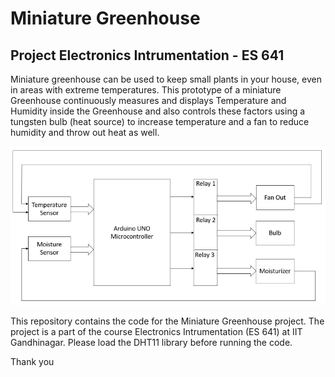 # Miniature Greenhouse
## <b> Project Electronics Intrumentation - ES 641 </b>

Miniature greenhouse can be used to keep small plants in your house, even in areas with extreme temperatures. This prototype of a miniature Greenhouse continuously measures and displays Temperature and Humidity inside the Greenhouse and also controls these factors using a tungsten bulb (heat source) to increase temperature and a fan to reduce humidity and throw out heat as well.

![image](./control_flow.png)

This repository contains the code for the Miniature Greenhouse project. The project is a part of the course Electronics Intrumentation (ES 641) at IIT Gandhinagar. Please load the DHT11 library before running the code.

Thank you